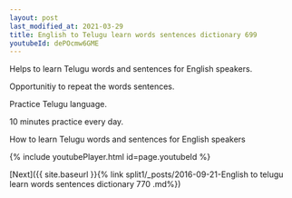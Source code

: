 ```yaml
---
layout: post
last_modified_at: 2021-03-29
title: English to Telugu learn words sentences dictionary 699 
youtubeId: dePOcmw6GME
---
```

 
 
Helps to learn Telugu words and sentences for English speakers.

Opportunitiy to repeat the words sentences. 

Practice Telugu language. 
 
10 minutes practice every day. 
 
How to learn Telugu words and sentences for English speakers 
 
{% include youtubePlayer.html id=page.youtubeId %}
 
 
[Next]({{ site.baseurl }}{% link  split1/_posts/2016-09-21-English to telugu learn words sentences dictionary 770 .md%})
 
